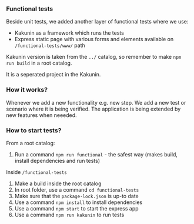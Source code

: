 ### Functional tests
Beside unit tests, we added another layer of functional tests where we use:
- Kakunin as a framework which runs the tests
- Express static page with various forms and elements available on `/functional-tests/www/` path

Kakunin version is taken from the `../` catalog, so remember to make `npm run build` in a root catalog.

It is a seperated project in the Kakunin.

### How it works?
Whenever we add a new functionality e.g. new step. We add a new test or scenario where it is being verified.
The application is being extended by new features when neeeded.

### How to start tests?
From a root catalog:
1. Run a command `npm run functional` - the safest way (makes build, install dependencies and run tests)

Inside `/functional-tests`
1. Make a build inside the root catalog
2. In root folder, use a command `cd functional-tests`
3. Make sure that the `package-lock.json` is up-to date
4. Use a command `npm install` to install dependencies
5. Use a command `npm start` to start the express app
6. Use a command `npm run kakunin` to run tests